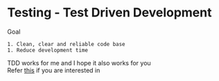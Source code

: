 # Testing - Test Driven Development
Goal
```
1. Clean, clear and reliable code base
1. Reduce development time
```

TDD works for me and I hope it also works for you  
Refer [this](https://github.com/mxstbr/react-boilerplate/tree/master/docs/testing) if you are interested in
